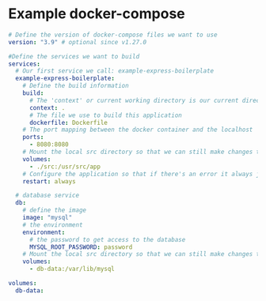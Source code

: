 # Example docker-compose

<!-- TODO introduction -->
<!-- TODO notes on docker-compose
  - .env
  - env overrides https://github.com/nickjj/build-a-saas-app-with-flask/blob/master/docker-compose.override.example.yml
  - https://github.com/containrrr/watchtower
-->

```yaml
# Define the version of docker-compose files we want to use
version: "3.9" # optional since v1.27.0

#Define the services we want to build
services:
  # Our first service we call: example-express-boilerplate
  example-express-boilerplate:
    # Define the build information
    build:
      # The 'context' or current working directory is our current directory, which is also '.'
      context: .
      # The file we use to build this application
      dockerfile: Dockerfile
    # The port mapping between the docker container and the localhost
    ports:
      - 8080:8080
    # Mount the local src directory so that we can still make changes to the code while it's running
    volumes:
      - ./src:/usr/src/app
    # Configure the application so that if there's an error it always just restarts - use this sparingly as it will likely leave a running process for months after leaving the project.
    restart: always

  # database service
  db:
    # define the image
    image: "mysql"
    # the environment
    environment:
      # the password to get access to the database
      MYSQL_ROOT_PASSWORD: password
    # Mount the local src directory so that we can still make changes to the code while it's running
    volumes:
      - db-data:/var/lib/mysql

volumes:
  db-data:
```
